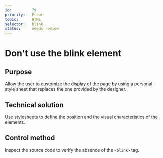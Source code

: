 ```yaml
---
id:         79
priority:   Error
topic:      HTML
selector:   blink
status:     needs review
---
```


# Don't use the blink element

## Purpose

Allow the user to customize the display of the page by using a personal style sheet that replaces the one provided by the designer.

## Technical solution

Use stylesheets to define the position and the visual characteristics of the elements.

## Control method

Inspect the source code to verify the absence of the `<blink>` tag.
